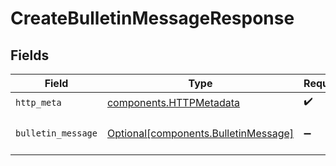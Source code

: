 # CreateBulletinMessageResponse


## Fields

| Field                                                                              | Type                                                                               | Required                                                                           | Description                                                                        |
| ---------------------------------------------------------------------------------- | ---------------------------------------------------------------------------------- | ---------------------------------------------------------------------------------- | ---------------------------------------------------------------------------------- |
| `http_meta`                                                                        | [components.HTTPMetadata](../../models/components/httpmetadata.md)                 | :heavy_check_mark:                                                                 | N/A                                                                                |
| `bulletin_message`                                                                 | [Optional[components.BulletinMessage]](../../models/components/bulletinmessage.md) | :heavy_minus_sign:                                                                 | a list of BulletinMessage objects                                                  |